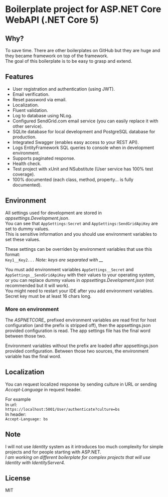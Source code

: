 # Boilerplate project for ASP.NET Core WebAPI (.NET Core 5)

## Why?
To save time. There are other boilerplates on GitHub but they are huge and they became framework on top of the framework.  
The goal of this boilerplate is to be easy to grasp and extend.  

## Features
* User registration and authentication (using JWT).
* Email verification.
* Reset password via email.
* Localization.
* Fluent validation.
* Log to database using NLog.
* Configured SendGrid.com email service (you can easily replace it with other service).
* SQLite database for local development and PostgreSQL database for production.
* Integrated Swagger (enables easy access to your REST API).
* Logs EntityFramework SQL queries to console when in development environment.
* Supports paginated response.
* Health check.
* Test project with xUnit and NSubstitute (User service has 100% test coverage).
* 100% documented (each class, method, property... is fully documented).

## Environment
All settings used for development are stored in *appsettings.Development.json*.  
You can see that ```AppSettings:Secret``` and ```AppSettings:SendGridApiKey``` are set to dummy values.  
This is sensitive information and you should use environment variables to set these values.  

These settings can be overriden by environment variables that use this format:  
```Key1__Key2...``` *Note: keys are separated with __*  

You must add environment variables ```AppSettings__Secret``` and ```AppSettings__SendGridApiKey``` with their values to your operating system,  
or you can replace dummy values in *appsettings.Development.json* (not recommended but it will work).  
You might need to restart your IDE after you add environment variables.  
Secret key must be at least 16 chars long.  

### More on environment
The *ASPNETCORE_* prefixed environment variables are read first for host configuration (and the prefix is stripped off), then the appsettings.json provided configuration is read. The app settings file has the final word between those two.

Environment variables without the prefix are loaded after appsettings.json provided configuration. Between those two sources, the environment variable has the final word.

## Localization
You can request localized response by sending culture in URL or sending *Accept-Language* in request header.  

For example    
In url:  
```https://localhost:5001/User/authenticate?culture=bs```  
In header:  
```Accept-Language: bs```

## Note
I will not use _Identity_ system as it introduces too much complexity for simple projects and for people starting with ASP.NET.  
*I am working on different boilerplate for complex projects that will use Identity with IdentityServer4.*

## License
MIT
